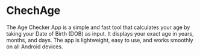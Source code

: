 # ChechAge
The Age Checker App is a simple and fast tool that calculates your age by taking your Date of Birth (DOB) as input. It displays your exact age in years, months, and days. The app is lightweight, easy to use, and works smoothly on all Android devices.
